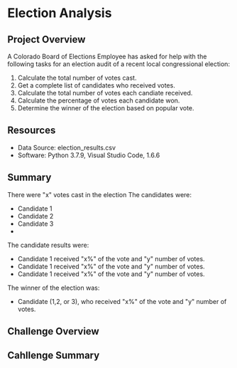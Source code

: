 # Election Analysis
## Project Overview

A Colorado Board of Elections Employee has asked for help with the following tasks for an election audit of a recent local congressional election:

1. Calculate the total number of votes cast.
2. Get a complete list of candidates who received votes.
3. Calculate the total number of votes each candiate received.
4. Calculate the percentage of votes each candidate won.
5. Determine the winner of the election based on popular vote.

## Resources
* Data Source: election_results.csv
* Software: Python 3.7.9, Visual Studio Code, 1.6.6

## Summary
There were "x" votes cast in the election
The candidates were:
  - Candidate 1
  - Candidate 2
  - Candidate 3
  -
The candidate results were:
* Candidate 1 received "x%" of the vote and "y" number of votes.
* Candidate 1 received "x%" of the vote and "y" number of votes.
* Candidate 1 received "x%" of the vote and "y" number of votes.

The winner of the election was:
  + Candidate (1,2, or 3), who received "x%" of the vote and "y" number of votes.

## Challenge Overview

## Cahllenge Summary
